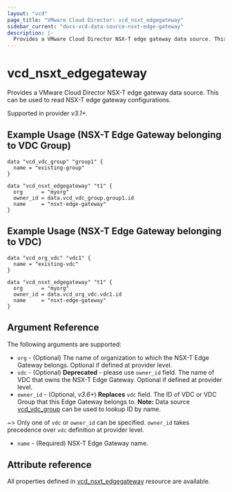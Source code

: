 ```yaml
---
layout: "vcd"
page_title: "VMware Cloud Director: vcd_nsxt_edgegateway"
sidebar_current: "docs-vcd-data-source-nsxt-edge-gateway"
description: |-
  Provides a VMware Cloud Director NSX-T edge gateway data source. This can be used to read NSX-T edge gateway configurations.
---
```


# vcd\_nsxt\_edgegateway

Provides a VMware Cloud Director NSX-T edge gateway data source. This can be used to read NSX-T edge gateway configurations.

Supported in provider *v3.1+*.

## Example Usage (NSX-T Edge Gateway belonging to VDC Group)

```hcl
data "vcd_vdc_group" "group1" {
  name = "existing-group"
}

data "vcd_nsxt_edgegateway" "t1" {
  org      = "myorg"
  owner_id = data.vcd_vdc_group.group1.id
  name     = "nsxt-edge-gateway"
}
```

## Example Usage (NSX-T Edge Gateway belonging to VDC)

```hcl
data "vcd_org_vdc" "vdc1" {
  name = "existing-vdc"
}

data "vcd_nsxt_edgegateway" "t1" {
  org      = "myorg"
  owner_id = data.vcd_org_vdc.vdc1.id
  name     = "nsxt-edge-gateway"
}
```

## Argument Reference

The following arguments are supported:

* `org` - (Optional) The name of organization to which the NSX-T Edge Gateway belongs. Optional if
  defined at provider level.
* `vdc` - (Optional)  **Deprecated** - please use `owner_id` field. The name of VDC that owns the
  NSX-T Edge Gateway. Optional if defined at provider level.
* `owner_id` - (Optional, *v3.6+*) **Replaces** `vdc` field. The ID of VDC or VDC Group
that this Edge Gateway belongs to. **Note:** Data source
[vcd_vdc_group](/providers/vmware/vcd/latest/docs/data-sources/vdc_group) can be used to lookup ID
by name.

~> Only one of `vdc` or `owner_id` can be specified. `owner_id` takes precedence over `vdc`
definition at provider level.

* `name` - (Required) NSX-T Edge Gateway name.

## Attribute reference

All properties defined in [vcd_nsxt_edgegateway](/providers/vmware/vcd/latest/docs/resources/nsxt_edgegateway)
resource are available.
